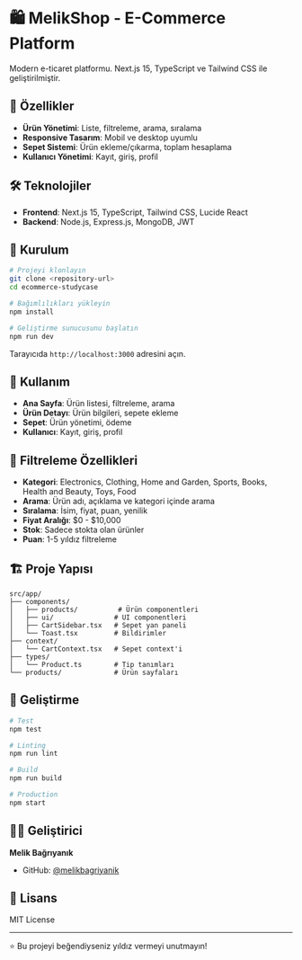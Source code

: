 # 🛍️ MelikShop - E-Commerce Platform

Modern e-ticaret platformu. Next.js 15, TypeScript ve Tailwind CSS ile geliştirilmiştir.

## 🚀 Özellikler

- **Ürün Yönetimi**: Liste, filtreleme, arama, sıralama
- **Responsive Tasarım**: Mobil ve desktop uyumlu
- **Sepet Sistemi**: Ürün ekleme/çıkarma, toplam hesaplama
- **Kullanıcı Yönetimi**: Kayıt, giriş, profil

## 🛠️ Teknolojiler

- **Frontend**: Next.js 15, TypeScript, Tailwind CSS, Lucide React
- **Backend**: Node.js, Express.js, MongoDB, JWT

## 🚀 Kurulum

```bash
# Projeyi klonlayın
git clone <repository-url>
cd ecommerce-studycase

# Bağımlılıkları yükleyin
npm install

# Geliştirme sunucusunu başlatın
npm run dev
```

Tarayıcıda `http://localhost:3000` adresini açın.

## 📱 Kullanım

- **Ana Sayfa**: Ürün listesi, filtreleme, arama
- **Ürün Detayı**: Ürün bilgileri, sepete ekleme
- **Sepet**: Ürün yönetimi, ödeme
- **Kullanıcı**: Kayıt, giriş, profil

## 🎯 Filtreleme Özellikleri

- **Kategori**: Electronics, Clothing, Home and Garden, Sports, Books, Health and Beauty, Toys, Food
- **Arama**: Ürün adı, açıklama ve kategori içinde arama
- **Sıralama**: İsim, fiyat, puan, yenilik
- **Fiyat Aralığı**: $0 - $10,000
- **Stok**: Sadece stokta olan ürünler
- **Puan**: 1-5 yıldız filtreleme

## 🏗️ Proje Yapısı

```
src/app/
├── components/
│   ├── products/          # Ürün componentleri
│   ├── ui/               # UI componentleri
│   ├── CartSidebar.tsx   # Sepet yan paneli
│   └── Toast.tsx         # Bildirimler
├── context/
│   └── CartContext.tsx   # Sepet context'i
├── types/
│   └── Product.ts        # Tip tanımları
└── products/             # Ürün sayfaları
```

## 🔧 Geliştirme

```bash
# Test
npm test

# Linting
npm run lint

# Build
npm run build

# Production
npm start
```

## 👨‍💻 Geliştirici

**Melik Bağrıyanık**
- GitHub: [@melikbagriyanik](https://github.com/melikbagriyanik)

## 📄 Lisans

MIT License

---

⭐ Bu projeyi beğendiyseniz yıldız vermeyi unutmayın!
